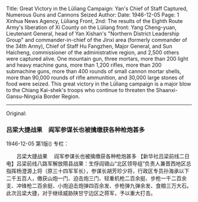 Title: Great Victory in the Lüliang Campaign: Yan's Chief of Staff Captured, Numerous Guns and Cannons Seized
Author:
Date: 1946-12-05
Page: 1
Xinhua News Agency, Lüliang Front, 2nd: The results of the Eighth Route Army's liberation of Xi County on the Lüliang front: Yang Cheng-yuan, Lieutenant General, head of Yan Xishan's "Northern District Leadership Group" and commander-in-chief of the Jinxi area (formerly commander of the 34th Army), Chief of Staff Hu Fangzhen, Major General, and Sun Haicheng, commissioner of the administrative region, and 2,500 others were captured alive. One mountain gun, three mortars, more than 200 light and heavy machine guns, more than 1,200 rifles, more than 200 submachine guns, more than 400 rounds of small cannon mortar shells, more than 90,000 rounds of rifle ammunition, and 30,000 large stones of food were seized. This great victory in the Lüliang campaign is a major blow to the Chiang Kai-shek's troops who continue to threaten the Shaanxi-Gansu-Ningxia Border Region.



<hr /> 

Original: 


### 吕梁大捷战果　阎军参谋长也被擒缴获各种枪炮甚多

1946-12-05
第1版()
专栏：

　　吕梁大捷战果
  　阎军参谋长也被擒缴获各种枪炮甚多
    【新华社吕梁前线二日电】吕梁前线八路军解放隰县战果：生俘阎锡山“北区领导组”负责人兼晋西地区总指挥杨澄源上将（原三十四军军长），参谋长胡芳珍少将，行政区专员孙海承以下二千五百人，缴获山炮一门、迫击炮三门、轻重机枪二百余挺、步枪一千二百余支、冲锋枪二百余挺、小炮迫击炮弹四百余发、步枪弹九弹余发、食粮三万大石。此次吕梁大捷，对于继续威胁陕甘宁边区之蒋军，予以重大打击。
